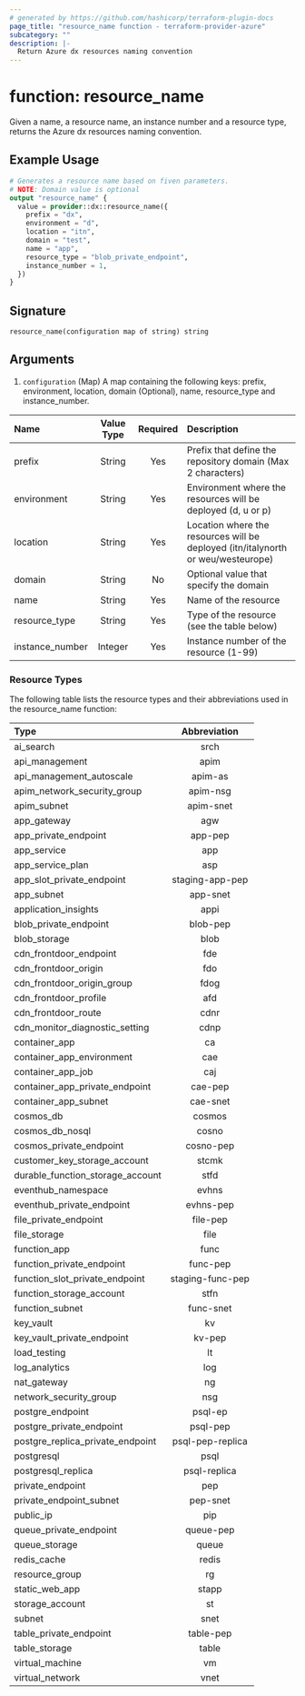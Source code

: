 ```yaml
---
# generated by https://github.com/hashicorp/terraform-plugin-docs
page_title: "resource_name function - terraform-provider-azure"
subcategory: ""
description: |-
  Return Azure dx resources naming convention
---
```


# function: resource_name

Given a name, a resource name, an instance number and a resource type, returns the Azure dx resources naming convention.

## Example Usage

```terraform
# Generates a resource name based on fiven parameters.
# NOTE: Domain value is optional
output "resource_name" {
  value = provider::dx::resource_name({
    prefix = "dx",
    environment = "d",
    location = "itn",
    domain = "test",
    name = "app",
    resource_type = "blob_private_endpoint",
    instance_number = 1,
  })
}
```

## Signature

<!-- signature generated by tfplugindocs -->
```text
resource_name(configuration map of string) string
```

## Arguments

<!-- arguments generated by tfplugindocs -->
1. `configuration` (Map) A map containing the following keys: prefix, environment, location, domain (Optional), name, resource_type and instance_number.

|Name|Value Type|Required|Description|
|:---|:---:|:---:|:---|
|prefix|String|Yes|Prefix that define the repository domain (Max 2 characters)|
|environment|String|Yes|Environment where the resources will be deployed (d, u or p)|
|location|String|Yes|Location where the resources will be deployed (itn/italynorth or weu/westeurope)|
|domain|String|No|Optional value that specify the domain|
|name|String|Yes|Name of the resource|
|resource_type|String|Yes|Type of the resource (see the table below)|
|instance_number|Integer|Yes|Instance number of the resource (1-99)|

### Resource Types

The following table lists the resource types and their abbreviations used in the resource_name function:

|Type|Abbreviation|
|:---|:---:|
|ai_search|srch|
|api_management|apim|
|api_management_autoscale|apim-as|
|apim_network_security_group|apim-nsg|
|apim_subnet|apim-snet|
|app_gateway|agw|
|app_private_endpoint|app-pep|
|app_service|app|
|app_service_plan|asp|
|app_slot_private_endpoint|staging-app-pep|
|app_subnet|app-snet|
|application_insights|appi|
|blob_private_endpoint|blob-pep|
|blob_storage|blob|
|cdn_frontdoor_endpoint|fde|
|cdn_frontdoor_origin|fdo|
|cdn_frontdoor_origin_group|fdog|
|cdn_frontdoor_profile|afd|
|cdn_frontdoor_route|cdnr|
|cdn_monitor_diagnostic_setting|cdnp|
|container_app|ca|
|container_app_environment|cae|
|container_app_job|caj|
|container_app_private_endpoint|cae-pep|
|container_app_subnet|cae-snet|
|cosmos_db|cosmos|
|cosmos_db_nosql|cosno|
|cosmos_private_endpoint|cosno-pep|
|customer_key_storage_account|stcmk|
|durable_function_storage_account|stfd|
|eventhub_namespace|evhns|
|eventhub_private_endpoint|evhns-pep|
|file_private_endpoint|file-pep|
|file_storage|file|
|function_app|func|
|function_private_endpoint|func-pep|
|function_slot_private_endpoint|staging-func-pep|
|function_storage_account|stfn|
|function_subnet|func-snet|
|key_vault|kv|
|key_vault_private_endpoint|kv-pep|
|load_testing|lt|
|log_analytics|log|
|nat_gateway|ng|
|network_security_group|nsg|
|postgre_endpoint|psql-ep|
|postgre_private_endpoint|psql-pep|
|postgre_replica_private_endpoint|psql-pep-replica|
|postgresql|psql|
|postgresql_replica|psql-replica|
|private_endpoint|pep|
|private_endpoint_subnet|pep-snet|
|public_ip|pip|
|queue_private_endpoint|queue-pep|
|queue_storage|queue|
|redis_cache|redis|
|resource_group|rg|
|static_web_app|stapp|
|storage_account|st|
|subnet|snet|
|table_private_endpoint|table-pep|
|table_storage|table|
|virtual_machine|vm|
|virtual_network|vnet|